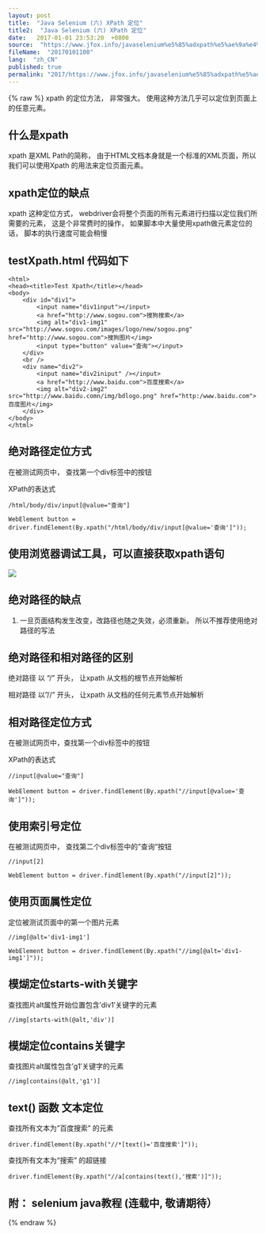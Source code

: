 ```yaml
---
layout: post
title:  "Java Selenium (六) XPath 定位"
title2:  "Java Selenium (六) XPath 定位"
date:   2017-01-01 23:53:20  +0800
source:  "https://www.jfox.info/javaselenium%e5%85%adxpath%e5%ae%9a%e4%bd%8d.html"
fileName:  "20170101100"
lang:  "zh_CN"
published: true
permalink: "2017/https://www.jfox.info/javaselenium%e5%85%adxpath%e5%ae%9a%e4%bd%8d.html"
---
```

{% raw %}
xpath 的定位方法， 非常强大。 使用这种方法几乎可以定位到页面上的任意元素。 

## 什么是xpath

xpath 是XML Path的简称， 由于HTML文档本身就是一个标准的XML页面，所以我们可以使用Xpath 的用法来定位页面元素。

## xpath定位的缺点

xpath 这种定位方式， webdriver会将整个页面的所有元素进行扫描以定位我们所需要的元素， 这是个非常费时的操作， 如果脚本中大量使用xpath做元素定位的话， 脚本的执行速度可能会稍慢

## testXpath.html 代码如下

    <html>
    <head><title>Test Xpath</title></head>
    <body>
        <div id="div1">
            <input name="div1input"></input>
            <a href="http://www.sogou.com">搜狗搜索</a>
            <img alt="div1-img1" src="http://www.sogou.com/images/logo/new/sogou.png" href="http://www.sogou.com">搜狗图片</img>
            <input type="button" value="查询"></input>
        </div>
        <br />
        <div name="div2">
            <input name="div2iniput" /></input>
            <a href="http://www.baidu.com">百度搜索</a>
            <img alt="div2-img2" src="http://www.baidu.comn/img/bdlogo.png" href="http:/www.baidu.com">百度图片</img>
        </div>
    </body>
    </html>

## 绝对路径定位方式

在被测试网页中， 查找第一个div标签中的按钮

XPath的表达式

    /html/body/div/input[@value="查询"]
    
    WebElement button = driver.findElement(By.xpath("/html/body/div/input[@value='查询']"));

## 使用浏览器调试工具，可以直接获取xpath语句

![](/wp-content/uploads/2017/07/1499268862.png)

## 绝对路径的缺点

1. 一旦页面结构发生改变，改路径也随之失效，必须重新。 所以不推荐使用绝对路径的写法

## 绝对路径和相对路径的区别

绝对路径 以 “/” 开头， 让xpath 从文档的根节点开始解析

相对路径 以”//” 开头， 让xpath 从文档的任何元素节点开始解析

## 相对路径定位方式

在被测试网页中，查找第一个div标签中的按钮

XPath的表达式

    //input[@value="查询"]
    
    WebElement button = driver.findElement(By.xpath("//input[@value='查询']"));

## 使用索引号定位

在被测试网页中， 查找第二个div标签中的”查询”按钮

    //input[2] 
    
    WebElement button = driver.findElement(By.xpath("//input[2]"));

## 使用页面属性定位

定位被测试页面中的第一个图片元素

    //img[@alt='div1-img1']
    
    WebElement button = driver.findElement(By.xpath("//img[@alt='div1-img1']"));

## 模煳定位starts-with关键字

查找图片alt属性开始位置包含’div1′关键字的元素

    //img[starts-with(@alt,'div')]

## 模煳定位contains关键字

查找图片alt属性包含’g1′关键字的元素

    //img[contains(@alt,'g1')]

## text() 函数 文本定位

查找所有文本为”百度搜索” 的元素

    driver.findElement(By.xpath("//*[text()='百度搜索']"));

查找所有文本为“搜索” 的超链接

    driver.findElement(By.xpath("//a[contains(text(),'搜索')]"));

## 附： selenium java教程 (连载中, 敬请期待）
{% endraw %}
